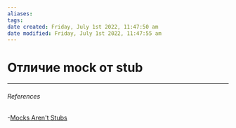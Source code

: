 ```yaml
---
aliases: 
tags: 
date created: Friday, July 1st 2022, 11:47:50 am
date modified: Friday, July 1st 2022, 11:47:55 am
---
```


# Отличие mock от stub

---

###### References

-[Mocks Aren't Stubs](https://martinfowler.com/articles/mocksArentStubs.html)

